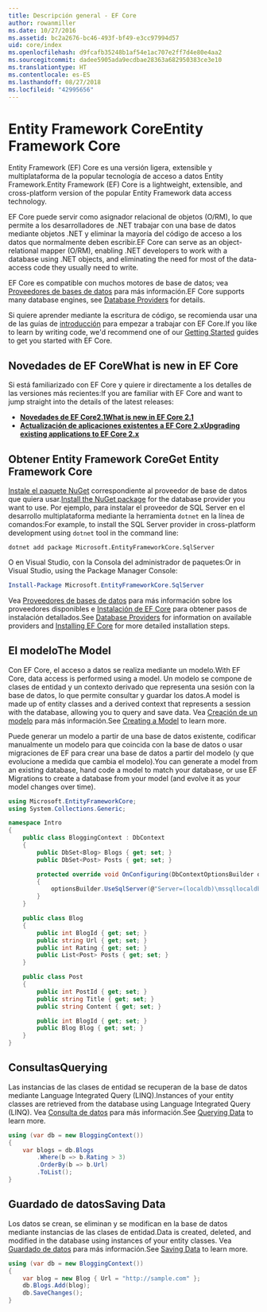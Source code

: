 ```yaml
---
title: Descripción general - EF Core
author: rowanmiller
ms.date: 10/27/2016
ms.assetid: bc2a2676-bc46-493f-bf49-e3cc97994d57
uid: core/index
ms.openlocfilehash: d9fcafb35248b1af54e1ac707e2ff7d4e80e4aa2
ms.sourcegitcommit: dadee5905ada9ecdbae28363a682950383ce3e10
ms.translationtype: HT
ms.contentlocale: es-ES
ms.lasthandoff: 08/27/2018
ms.locfileid: "42995656"
---
```

# <a name="entity-framework-core"></a><span data-ttu-id="281d2-102">Entity Framework Core</span><span class="sxs-lookup"><span data-stu-id="281d2-102">Entity Framework Core</span></span>

<span data-ttu-id="281d2-103">Entity Framework (EF) Core es una versión ligera, extensible y multiplataforma de la popular tecnología de acceso a datos Entity Framework.</span><span class="sxs-lookup"><span data-stu-id="281d2-103">Entity Framework (EF) Core is a lightweight, extensible, and cross-platform version of the popular Entity Framework data access technology.</span></span>

<span data-ttu-id="281d2-104">EF Core puede servir como asignador relacional de objetos (O/RM), lo que permite a los desarrolladores de .NET trabajar con una base de datos mediante objetos .NET y eliminar la mayoría del código de acceso a los datos que normalmente deben escribir.</span><span class="sxs-lookup"><span data-stu-id="281d2-104">EF Core can serve as an object-relational mapper (O/RM), enabling .NET developers to work with a database using .NET objects, and eliminating the need for most of the data-access code they usually need to write.</span></span>

<span data-ttu-id="281d2-105">EF Core es compatible con muchos motores de base de datos; vea [Proveedores de bases de datos](providers/index.md) para más información.</span><span class="sxs-lookup"><span data-stu-id="281d2-105">EF Core supports many database engines, see [Database Providers](providers/index.md) for details.</span></span>

<span data-ttu-id="281d2-106">Si quiere aprender mediante la escritura de código, se recomienda usar una de las guías de [introducción](get-started/index.md) para empezar a trabajar con EF Core.</span><span class="sxs-lookup"><span data-stu-id="281d2-106">If you like to learn by writing code, we'd recommend one of our [Getting Started](get-started/index.md) guides to get you started with EF Core.</span></span>

## <a name="what-is-new-in-ef-core"></a><span data-ttu-id="281d2-107">Novedades de EF Core</span><span class="sxs-lookup"><span data-stu-id="281d2-107">What is new in EF Core</span></span>

<span data-ttu-id="281d2-108">Si está familiarizado con EF Core y quiere ir directamente a los detalles de las versiones más recientes:</span><span class="sxs-lookup"><span data-stu-id="281d2-108">If you are familiar with EF Core and want to jump straight into the details of the latest releases:</span></span>

- <span data-ttu-id="281d2-109">**[Novedades de EF Core2.1](xref:core/what-is-new/ef-core-2.1)**</span><span class="sxs-lookup"><span data-stu-id="281d2-109">**[What is new in EF Core 2.1](xref:core/what-is-new/ef-core-2.1)**</span></span>
- <span data-ttu-id="281d2-110">**[Actualización de aplicaciones existentes a EF Core 2.x](xref:core/miscellaneous/1x-2x-upgrade)**</span><span class="sxs-lookup"><span data-stu-id="281d2-110">**[Upgrading existing applications to EF Core 2.x](xref:core/miscellaneous/1x-2x-upgrade)**</span></span>


## <a name="get-entity-framework-core"></a><span data-ttu-id="281d2-111">Obtener Entity Framework Core</span><span class="sxs-lookup"><span data-stu-id="281d2-111">Get Entity Framework Core</span></span>

<span data-ttu-id="281d2-112">[Instale el paquete NuGet](https://docs.nuget.org/ndocs/quickstart/use-a-package) correspondiente al proveedor de base de datos que quiera usar.</span><span class="sxs-lookup"><span data-stu-id="281d2-112">[Install the NuGet package](https://docs.nuget.org/ndocs/quickstart/use-a-package) for the database provider you want to use.</span></span> <span data-ttu-id="281d2-113">Por ejemplo, para instalar el proveedor de SQL Server en el desarrollo multiplataforma mediante la herramienta `dotnet` en la línea de comandos:</span><span class="sxs-lookup"><span data-stu-id="281d2-113">For example, to install the SQL Server provider in cross-platform development using `dotnet` tool in the command line:</span></span>

``` Console
dotnet add package Microsoft.EntityFrameworkCore.SqlServer
```

<span data-ttu-id="281d2-114">O en Visual Studio, con la Consola del administrador de paquetes:</span><span class="sxs-lookup"><span data-stu-id="281d2-114">Or in Visual Studio, using the Package Manager Console:</span></span>

``` PowerShell
Install-Package Microsoft.EntityFrameworkCore.SqlServer
```
<span data-ttu-id="281d2-115">Vea [Proveedores de bases de datos](providers/index.md) para más información sobre los proveedores disponibles e [Instalación de EF Core](get-started/install/index.md) para obtener pasos de instalación detallados.</span><span class="sxs-lookup"><span data-stu-id="281d2-115">See [Database Providers](providers/index.md) for information on available providers and [Installing EF Core](get-started/install/index.md) for more detailed installation steps.</span></span>

## <a name="the-model"></a><span data-ttu-id="281d2-116">El modelo</span><span class="sxs-lookup"><span data-stu-id="281d2-116">The Model</span></span>

<span data-ttu-id="281d2-117">Con EF Core, el acceso a datos se realiza mediante un modelo.</span><span class="sxs-lookup"><span data-stu-id="281d2-117">With EF Core, data access is performed using a model.</span></span> <span data-ttu-id="281d2-118">Un modelo se compone de clases de entidad y un contexto derivado que representa una sesión con la base de datos, lo que permite consultar y guardar los datos.</span><span class="sxs-lookup"><span data-stu-id="281d2-118">A model is made up of entity classes and a derived context that represents a session with the database, allowing you to query and save data.</span></span> <span data-ttu-id="281d2-119">Vea [Creación de un modelo](modeling/index.md) para más información.</span><span class="sxs-lookup"><span data-stu-id="281d2-119">See [Creating a Model](modeling/index.md) to learn more.</span></span>

<span data-ttu-id="281d2-120">Puede generar un modelo a partir de una base de datos existente, codificar manualmente un modelo para que coincida con la base de datos o usar migraciones de EF para crear una base de datos a partir del modelo (y que evolucione a medida que cambia el modelo).</span><span class="sxs-lookup"><span data-stu-id="281d2-120">You can generate a model from an existing database, hand code a model to match your database, or use EF Migrations to create a database from your model (and evolve it as your model changes over time).</span></span>

``` csharp
using Microsoft.EntityFrameworkCore;
using System.Collections.Generic;

namespace Intro
{
    public class BloggingContext : DbContext
    {
        public DbSet<Blog> Blogs { get; set; }
        public DbSet<Post> Posts { get; set; }

        protected override void OnConfiguring(DbContextOptionsBuilder optionsBuilder)
        {
            optionsBuilder.UseSqlServer(@"Server=(localdb)\mssqllocaldb;Database=MyDatabase;Trusted_Connection=True;");
        }
    }

    public class Blog
    {
        public int BlogId { get; set; }
        public string Url { get; set; }
        public int Rating { get; set; }
        public List<Post> Posts { get; set; }
    }

    public class Post
    {
        public int PostId { get; set; }
        public string Title { get; set; }
        public string Content { get; set; }

        public int BlogId { get; set; }
        public Blog Blog { get; set; }
    }
}
```

## <a name="querying"></a><span data-ttu-id="281d2-121">Consultas</span><span class="sxs-lookup"><span data-stu-id="281d2-121">Querying</span></span>

<span data-ttu-id="281d2-122">Las instancias de las clases de entidad se recuperan de la base de datos mediante Language Integrated Query (LINQ).</span><span class="sxs-lookup"><span data-stu-id="281d2-122">Instances of your entity classes are retrieved from the database using Language Integrated Query (LINQ).</span></span> <span data-ttu-id="281d2-123">Vea [Consulta de datos](querying/index.md) para más información.</span><span class="sxs-lookup"><span data-stu-id="281d2-123">See [Querying Data](querying/index.md) to learn more.</span></span>

``` csharp
using (var db = new BloggingContext())
{
    var blogs = db.Blogs
        .Where(b => b.Rating > 3)
        .OrderBy(b => b.Url)
        .ToList();
}
```

## <a name="saving-data"></a><span data-ttu-id="281d2-124">Guardado de datos</span><span class="sxs-lookup"><span data-stu-id="281d2-124">Saving Data</span></span>

<span data-ttu-id="281d2-125">Los datos se crean, se eliminan y se modifican en la base de datos mediante instancias de las clases de entidad.</span><span class="sxs-lookup"><span data-stu-id="281d2-125">Data is created, deleted, and modified in the database using instances of your entity classes.</span></span> <span data-ttu-id="281d2-126">Vea [Guardado de datos](saving/index.md) para más información.</span><span class="sxs-lookup"><span data-stu-id="281d2-126">See [Saving Data](saving/index.md) to learn more.</span></span>

``` csharp
using (var db = new BloggingContext())
{
    var blog = new Blog { Url = "http://sample.com" };
    db.Blogs.Add(blog);
    db.SaveChanges();
}
```
